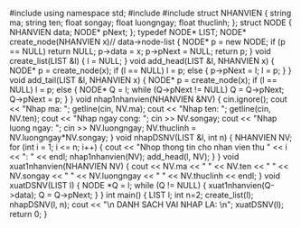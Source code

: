 #include<iostream>
using namespace std;
#include<fstream>
#include<string>
struct NHANVIEN
{
	string ma;
	string ten;
	float songay;
	float luongngay;
	float thuclinh;
};
struct NODE
{
	NHANVIEN data;
	NODE* pNext;
};
typedef NODE* LIST;
NODE* create_node(NHANVIEN x)// data->node-list
{
	NODE* p = new NODE;
	if (p == NULL)
		return NULL;
	p->data = x;
	p->pNext = NULL;
	return p;
}
void create_list(LIST &l)
{
	l = NULL;
}
void add_head(LIST &l, NHANVIEN x)
{
	NODE* p = create_node(x);
	if (l == NULL)
		l = p;
	else
	{
		p->pNext = l;
		l = p;
	}
}
void add_tail(LIST &l, NHANVIEN x)
{
	NODE* p = create_node(x);
	if (l == NULL)
		l = p;
	else
	{
		NODE* Q = l;
		while (Q->pNext != NULL)
			Q = Q->pNext;
		Q->pNext = p;
	}
}
void nhap1nhanvien(NHANVIEN &NV)
{
	cin.ignore();
	cout << "Nhap ma: ";
	getline(cin, NV.ma);
	cout << "Nhap ten: ";
	getline(cin, NV.ten);
	cout << "Nhap ngay cong: ";
	cin >> NV.songay;
	cout << "Nhap luong ngay: ";
	cin >> NV.luongngay;
	NV.thuclinh = NV.luongngay*NV.songay;
}
void nhapDSNV(LIST &l, int n)
{
	NHANVIEN NV;
	for (int i = 1; i <= n; i++)
	{
		cout << "Nhop thong tin cho nhan vien thu " << i  << ": " << endl;
		nhap1nhanvien(NV);
		add_head(l, NV);
	}
}
void xuat1nhanvien(NHANVIEN NV)
{
	cout << NV.ma << "  " << NV.ten << "  " << NV.songay << "  " << NV.luongngay << "  " << NV.thuclinh << endl;
}
void xuatDSNV(LIST l)
{
	NODE *Q = l;
	while (Q != NULL)
	{
		xuat1nhanvien(Q->data);
		Q = Q->pNext;
	}
}
int main()
{
	LIST l;
	int n=2;
	create_list(l);
	nhapDSNV(l, n);
	cout << "\n DANH SACH VAI NHAP LA: \n";
	xuatDSNV(l);
	return 0;
}